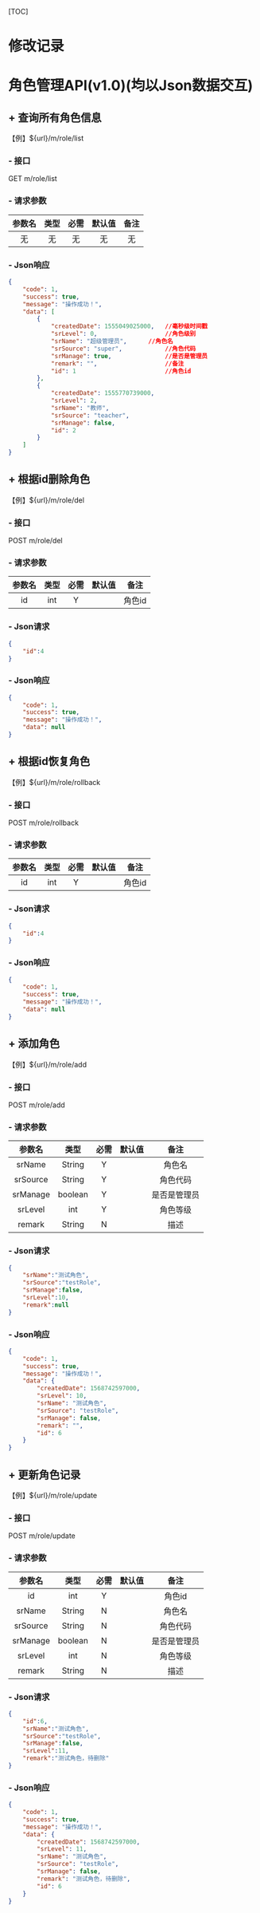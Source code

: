 

[TOC]

# 修改记录

# 角色管理API(v1.0)(均以Json数据交互)

## + 查询所有角色信息

【例】${url}/m/role/list

### - 接口

GET m/role/list

### - 请求参数

| 参数名 | 类型 | 必需 | 默认值 | 备注 |
| :----: | :--: | :--: | :----: | :--: |
|   无   |  无  |  无  |   无   |  无  |

### - Json响应

```json
{
    "code": 1,
    "success": true,
    "message": "操作成功！",
    "data": [
        {
            "createdDate": 1555049025000,	//毫秒级时间戳
            "srLevel": 0,					//角色级别
            "srName": "超级管理员",		//角色名
            "srSource": "super",			//角色代码
            "srManage": true,				//是否是管理员
            "remark": "",					//备注
            "id": 1							//角色id
        },
        {
            "createdDate": 1555770739000,
            "srLevel": 2,
            "srName": "教师",
            "srSource": "teacher",
            "srManage": false,
            "id": 2
        }
    ]
}
```

## + 根据id删除角色

【例】${url}/m/role/del

### - 接口

POST m/role/del

### - 请求参数

| 参数名 | 类型 | 必需 | 默认值 |  备注  |
| :----: | :--: | :--: | :----: | :----: |
|   id   | int  |  Y   |        | 角色id |

### - Json请求

```json
{
	"id":4
}
```

### - Json响应

```json
{
    "code": 1,
    "success": true,
    "message": "操作成功！",
    "data": null
}
```

## + 根据id恢复角色

【例】${url}/m/role/rollback

### - 接口

POST m/role/rollback

### - 请求参数

| 参数名 | 类型 | 必需 | 默认值 |  备注  |
| :----: | :--: | :--: | :----: | :----: |
|   id   | int  |  Y   |        | 角色id |

### - Json请求

```json
{
	"id":4
}
```

### - Json响应

```json
{
    "code": 1,
    "success": true,
    "message": "操作成功！",
    "data": null
}
```

## + 添加角色

【例】${url}/m/role/add

### - 接口

POST m/role/add

### - 请求参数

|  参数名  |  类型   | 必需 | 默认值 |     备注     |
| :------: | :-----: | :--: | :----: | :----------: |
|  srName  | String  |  Y   |        |    角色名    |
| srSource | String  |  Y   |        |   角色代码   |
| srManage | boolean |  Y   |        | 是否是管理员 |
| srLevel  |   int   |  Y   |        |   角色等级   |
|  remark  | String  |  N   |        |     描述     |

### - Json请求

```json
{
	"srName":"测试角色",
	"srSource":"testRole",
	"srManage":false,
	"srLevel":10,
	"remark":null
}
```

### - Json响应

```json
{
    "code": 1,
    "success": true,
    "message": "操作成功！",
    "data": {
        "createdDate": 1568742597000,
        "srLevel": 10,
        "srName": "测试角色",
        "srSource": "testRole",
        "srManage": false,
        "remark": "",
        "id": 6
    }
}
```

## + 更新角色记录

【例】${url}/m/role/update

### - 接口

POST m/role/update

### - 请求参数

|  参数名  |  类型   | 必需 | 默认值 |     备注     |
| :------: | :-----: | :--: | :----: | :----------: |
|    id    |   int   |  Y   |        |    角色id    |
|  srName  | String  |  N   |        |    角色名    |
| srSource | String  |  N   |        |   角色代码   |
| srManage | boolean |  N   |        | 是否是管理员 |
| srLevel  |   int   |  N   |        |   角色等级   |
|  remark  | String  |  N   |        |     描述     |

### - Json请求

```json
{
	"id":6,
	"srName":"测试角色",
	"srSource":"testRole",
	"srManage":false,
	"srLevel":11,
	"remark":"测试角色，待删除"
}
```

### - Json响应

```json
{
    "code": 1,
    "success": true,
    "message": "操作成功！",
    "data": {
        "createdDate": 1568742597000,
        "srLevel": 11,
        "srName": "测试角色",
        "srSource": "testRole",
        "srManage": false,
        "remark": "测试角色，待删除",
        "id": 6
    }
}
```


